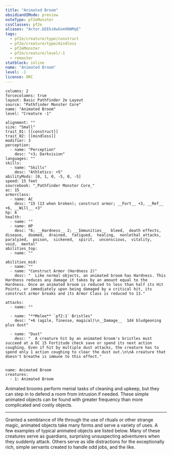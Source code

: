 ```yaml
---
title: "Animated Broom"
obsidianUIMode: preview
noteType: pf2eMonster
cssClasses: pf2e
aliases: "Actor.bEEkz8wGxm90WMqE" 
tags:
  - pf2e/creature/type/construct
  - pf2e/creature/type/mindless
  - pf2eMonster
  - pf2e/creature/level/-1
  - remaster
statblock: inline
name: "Animated Broom"
level: -1
license: ORC
---
```


```statblock
columns: 2
forcecolumns: true
layout: Basic Pathfinder 2e Layout
source: "Pathfinder Monster Core"
name: "Animated Broom"
level: "Creature -1"

alignment: ""
size: "Small"
trait_01: [[construct]]
trait_02: [[mindless]]
modifier: 3
perception:
  - name: "Perception"
    desc: "+3; Darkvision"
languages: ""
skills:
  - name: "Skills"
    desc: "Athletics: +5"
abilityMods: [0, 1, 0, -5, 0, -5]
speed: 15 feet
sourcebook: "_Pathfinder Monster Core_"
ac: 15
armorclass:
  - name: AC
    desc: "15 (13 when broken); construct armor; __Fort__ +3, __Ref__ +6, __Will__ +3"
hp: 6
health:
  - name: ""
  - name: HP
    desc: "6; __Hardness__ 2; __Immunities__  bleed,  death effects,  disease,  doomed,  drained,  fatigued,  healing,  nonlethal attacks,  paralyzed,  poison,  sickened,  spirit,  unconscious,  vitality,  void,  mental"
abilities_top:
  - name: ""

abilities_mid:
  - name: ""
  - name: "Construct Armor (Hardness 2)"
    desc: "  Like normal objects, an animated broom has Hardness. This Hardness reduces any damage it takes by an amount equal to the Hardness. Once an animated broom is reduced to less than half its Hit Points, or immediately upon being damaged by a critical hit, its construct armor breaks and its Armor Class is reduced to 13."

attacks:
  - name: ""

  - name: "**Melee** `pf2:1` Bristles"
    desc: "+6 (agile, finesse, magical)\n__Damage__  1d4 bludgeoning plus dust"

  - name: "Dust"
    desc: "  A creature hit by an animated broom's bristles must succeed at a DC 15 Fortitude check save or spend its next action coughing. Even if hit by multiple dust attacks, the creature has to spend only 1 action coughing to clear the dust out.\n\nA creature that doesn't breathe is immune to this effect."
 
```

```encounter-table
name: Animated Broom
creatures:
  - 1: Animated Broom
```



Animated brooms perform menial tasks of cleaning and upkeep, but they can step in to defend a room from intrusion if needed. These simple animated objects can be found with greater frequency than more complicated and costly objects.

* * *

Granted a semblance of life through the use of rituals or other strange magic, animated objects take many forms and serve a variety of uses. A few examples of typical animated objects are listed below. Many of these creatures serve as guardians, surprising unsuspecting adventurers when they suddenly attack. Others serve as idle distractions for the exceptionally rich, simple servants created to handle odd jobs, and the like.
